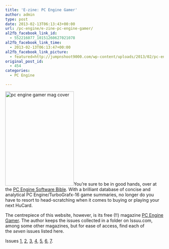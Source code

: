 ```yaml
---
title: 'E-zine: PC Engine Gamer'
author: admin
type: post
date: 2013-02-13T06:13:43+00:00
url: /pc-engine/e-zine-pc-engine-gamer/
al2fb_facebook_link_id:
  - 552216077_10151260627021078
al2fb_facebook_link_time:
  - 2013-02-13T06:13:47+00:00
al2fb_facebook_link_picture:
  - featured=http://jumpnshoot9000.com/wp-content/uploads/2013/02/pc-engine-gamer-mag-cover-150x150.png
original_post_id:
  - 454
categories:
  - PC Engine

---
```

[<img class="size-medium wp-image-455 alignleft" alt="pc engine gamer mag cover" src="http://jumpnshoot9000.com/wp-content/uploads/2013/02/pc-engine-gamer-mag-cover-218x300.png" width="218" height="300" />][1]You&#8217;re sure to be in good hands, over at the [PC Engine Software Bible][2]. With a brilliant database of concise and analytical PC Engine/TurboGrafx-16 game summaries, no longer do you have to resort to head-scratching when it comes to buying or playing your next HuCard.

The centrepiece of this website, however, is its free (!!) magazine [PC Engine Gamer][3]. The author keeps the issues collected in a folder on Issuu.com, among some other magazines, but for ease of access, find each of the _seven_ issues listed here.

Issues [1][4], [2][5], [3][6], [4][7], [5][8], [6][9], [7][10].

 [1]: http://jumpnshoot9000.com/wp-content/uploads/2013/02/pc-engine-gamer-mag-cover.png
 [2]: http://www.pcengine.co.uk/
 [3]: http://www.issuu.com/sunteam/docs
 [4]: http://www.issuu.com/sunteam/docs/pc-engine-gamer_001
 [5]: http://www.issuu.com/sunteam/docs/pc-engine-gamer_002
 [6]: http://www.issuu.com/sunteam/docs/pc-engine-gamer_003
 [7]: http://www.issuu.com/sunteam/docs/pc-engine-gamer_004
 [8]: http://www.issuu.com/sunteam/docs/pc-engine-gamer_005
 [9]: http://www.issuu.com/sunteam/docs/pc-engine-gamer_006
 [10]: http://www.issuu.com/sunteam/docs/pc-engine-gamer_007
